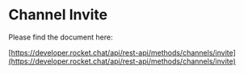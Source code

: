 # Channel Invite

Please find the document here: 

[https://developer.rocket.chat/api/rest-api/methods/channels/invite](https://developer.rocket.chat/api/rest-api/methods/channels/invite)

